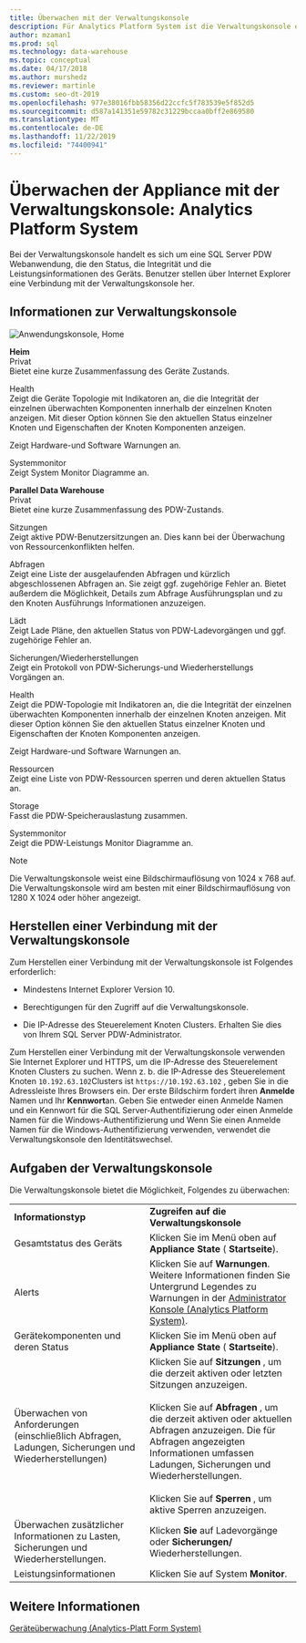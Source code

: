 ```yaml
---
title: Überwachen mit der Verwaltungskonsole
description: Für Analytics Platform System ist die Verwaltungskonsole eine Webanwendung, die den Status, die Integrität und die Leistungsinformationen des Geräts übersteigt. Benutzer stellen über einen Internetbrowser eine Verbindung mit der Verwaltungskonsole her.
author: mzaman1
ms.prod: sql
ms.technology: data-warehouse
ms.topic: conceptual
ms.date: 04/17/2018
ms.author: murshedz
ms.reviewer: martinle
ms.custom: seo-dt-2019
ms.openlocfilehash: 977e38016fbb58356d22ccfc5f783539e5f852d5
ms.sourcegitcommit: d587a141351e59782c31229bccaa0bff2e869580
ms.translationtype: MT
ms.contentlocale: de-DE
ms.lasthandoff: 11/22/2019
ms.locfileid: "74400941"
---
```

# <a name="monitor-the-appliance-with-the-admin-console---analytics-platform-system"></a>Überwachen der Appliance mit der Verwaltungskonsole: Analytics Platform System
Bei der Verwaltungskonsole handelt es sich um eine SQL Server PDW Webanwendung, die den Status, die Integrität und die Leistungsinformationen des Geräts. Benutzer stellen über Internet Explorer eine Verbindung mit der Verwaltungskonsole her.  
  
## <a name="About"></a>Informationen zur Verwaltungskonsole  
![Anwendungskonsole, Home](./media/monitor-the-appliance-by-using-the-admin-console/SQL_Server_PDW_AdminConsol_ApplHome.png "SQL_Server_PDW_AdminConsol_ApplHome")  
  
**Heim**  
Privat  
Bietet eine kurze Zusammenfassung des Geräte Zustands.  
  
Health  
Zeigt die Geräte Topologie mit Indikatoren an, die die Integrität der einzelnen überwachten Komponenten innerhalb der einzelnen Knoten anzeigen. Mit dieser Option können Sie den aktuellen Status einzelner Knoten und Eigenschaften der Knoten Komponenten anzeigen.  
  
Zeigt Hardware-und Software Warnungen an.  
  
Systemmonitor  
Zeigt System Monitor Diagramme an.  
  
**Parallel Data Warehouse**  
Privat  
Bietet eine kurze Zusammenfassung des PDW-Zustands.  
  
Sitzungen  
Zeigt aktive PDW-Benutzersitzungen an. Dies kann bei der Überwachung von Ressourcenkonflikten helfen.  
  
Abfragen  
Zeigt eine Liste der ausgelaufenden Abfragen und kürzlich abgeschlossenen Abfragen an. Sie zeigt ggf. zugehörige Fehler an. Bietet außerdem die Möglichkeit, Details zum Abfrage Ausführungsplan und zu den Knoten Ausführungs Informationen anzuzeigen.  
  
Lädt  
Zeigt Lade Pläne, den aktuellen Status von PDW-Ladevorgängen und ggf. zugehörige Fehler an.  
  
Sicherungen/Wiederherstellungen  
Zeigt ein Protokoll von PDW-Sicherungs-und Wiederherstellungs Vorgängen an.  
  
Health  
Zeigt die PDW-Topologie mit Indikatoren an, die die Integrität der einzelnen überwachten Komponenten innerhalb der einzelnen Knoten anzeigen. Mit dieser Option können Sie den aktuellen Status einzelner Knoten und Eigenschaften der Knoten Komponenten anzeigen.  
  
Zeigt Hardware-und Software Warnungen an.  
  
Ressourcen  
Zeigt eine Liste von PDW-Ressourcen sperren und deren aktuellen Status an.  
  
Storage  
Fasst die PDW-Speicherauslastung zusammen.  
  
Systemmonitor  
Zeigt die PDW-Leistungs Monitor Diagramme an.  
 
> [!NOTE]  
> Die Verwaltungskonsole weist eine Bildschirmauflösung von 1024 x 768 auf. Die Verwaltungskonsole wird am besten mit einer Bildschirmauflösung von 1280 X 1024 oder höher angezeigt.  
  
## <a name="Connect"></a>Herstellen einer Verbindung mit der Verwaltungskonsole  
Zum Herstellen einer Verbindung mit der Verwaltungskonsole ist Folgendes erforderlich:  
  
-   Mindestens Internet Explorer Version 10.  
  
-   Berechtigungen für den Zugriff auf die Verwaltungskonsole. <!-- MISSING LINKS See [Grant Permissions to Use the Admin Console &#40;SQL Server PDW&#41;](../sqlpdw/grant-permissions-to-use-the-admin-console-sql-server-pdw.md).  -->  
  
-   Die IP-Adresse des Steuerelement Knoten Clusters.  Erhalten Sie dies von Ihrem SQL Server PDW-Administrator.  
  
Zum Herstellen einer Verbindung mit der Verwaltungskonsole verwenden Sie Internet Explorer und HTTPS, um die IP-Adresse des Steuerelement Knoten Clusters zu suchen. Wenn z. b. die IP-Adresse des Steuerelement Knoten `10.192.63.102`Clusters ist `https://10.192.63.102` , geben Sie in die Adressleiste Ihres Browsers ein. Der erste Bildschirm fordert ihren **Anmelde** Namen und Ihr **Kennwort**an. Geben Sie entweder einen Anmelde Namen und ein Kennwort für die SQL Server-Authentifizierung oder einen Anmelde Namen für die Windows-Authentifizierung und Wenn Sie einen Anmelde Namen für die Windows-Authentifizierung verwenden, verwendet die Verwaltungskonsole den Identitätswechsel.  
  
## <a name="RelatedTasks"></a>Aufgaben der Verwaltungskonsole  
Die Verwaltungskonsole bietet die Möglichkeit, Folgendes zu überwachen:  
  
|||  
|-|-|  
|**Informationstyp**|**Zugreifen auf die Verwaltungskonsole**|  
|Gesamtstatus des Geräts|Klicken Sie im Menü oben auf **Appliance State** ( **Startseite**).|  
|Alerts|Klicken Sie auf **Warnungen**. Weitere Informationen finden Sie Untergrund Legendes zu Warnungen in der [Administrator Konsole &#40;Analytics Platform System&#41;](understanding-admin-console-alerts.md).|  
|Gerätekomponenten und deren Status|Klicken Sie im Menü oben auf **Appliance State** ( **Startseite**).|  
|Überwachen von Anforderungen (einschließlich Abfragen, Ladungen, Sicherungen und Wiederherstellungen)|Klicken Sie auf **Sitzungen** , um die derzeit aktiven oder letzten Sitzungen anzuzeigen.<br /><br />Klicken Sie auf **Abfragen** , um die derzeit aktiven oder aktuellen Abfragen anzuzeigen. Die für Abfragen angezeigten Informationen umfassen Ladungen, Sicherungen und Wiederherstellungen.<br /><br />Klicken Sie auf **Sperren** , um aktive Sperren anzuzeigen.|  
|Überwachen zusätzlicher Informationen zu Lasten, Sicherungen und Wiederherstellungen.|Klicken **Sie** auf Ladevorgänge oder **Sicherungen/** Wiederherstellungen.|  
|Leistungsinformationen|Klicken Sie auf System **Monitor**.|  
  
## <a name="see-also"></a>Weitere Informationen  
[Geräteüberwachung &#40;Analytics-Platt Form System&#41;](appliance-monitoring.md)  
  
